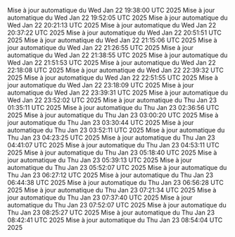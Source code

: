 Mise à jour automatique du Wed Jan 22 19:38:00 UTC 2025
Mise à jour automatique du Wed Jan 22 19:52:05 UTC 2025
Mise à jour automatique du Wed Jan 22 20:21:13 UTC 2025
Mise à jour automatique du Wed Jan 22 20:37:22 UTC 2025
Mise à jour automatique du Wed Jan 22 20:51:51 UTC 2025
Mise à jour automatique du Wed Jan 22 21:15:06 UTC 2025
Mise à jour automatique du Wed Jan 22 21:26:55 UTC 2025
Mise à jour automatique du Wed Jan 22 21:38:55 UTC 2025
Mise à jour automatique du Wed Jan 22 21:51:53 UTC 2025
Mise à jour automatique du Wed Jan 22 22:18:08 UTC 2025
Mise à jour automatique du Wed Jan 22 22:39:32 UTC 2025
Mise à jour automatique du Wed Jan 22 22:51:55 UTC 2025
Mise à jour automatique du Wed Jan 22 23:18:09 UTC 2025
Mise à jour automatique du Wed Jan 22 23:39:31 UTC 2025
Mise à jour automatique du Wed Jan 22 23:52:02 UTC 2025
Mise à jour automatique du Thu Jan 23 01:35:11 UTC 2025
Mise à jour automatique du Thu Jan 23 02:36:56 UTC 2025
Mise à jour automatique du Thu Jan 23 03:00:20 UTC 2025
Mise à jour automatique du Thu Jan 23 03:30:44 UTC 2025
Mise à jour automatique du Thu Jan 23 03:52:11 UTC 2025
Mise à jour automatique du Thu Jan 23 04:23:25 UTC 2025
Mise à jour automatique du Thu Jan 23 04:41:07 UTC 2025
Mise à jour automatique du Thu Jan 23 04:53:11 UTC 2025
Mise à jour automatique du Thu Jan 23 05:18:40 UTC 2025
Mise à jour automatique du Thu Jan 23 05:39:13 UTC 2025
Mise à jour automatique du Thu Jan 23 05:52:07 UTC 2025
Mise à jour automatique du Thu Jan 23 06:27:12 UTC 2025
Mise à jour automatique du Thu Jan 23 06:44:38 UTC 2025
Mise à jour automatique du Thu Jan 23 06:56:28 UTC 2025
Mise à jour automatique du Thu Jan 23 07:21:34 UTC 2025
Mise à jour automatique du Thu Jan 23 07:37:40 UTC 2025
Mise à jour automatique du Thu Jan 23 07:52:07 UTC 2025
Mise à jour automatique du Thu Jan 23 08:25:27 UTC 2025
Mise à jour automatique du Thu Jan 23 08:42:41 UTC 2025
Mise à jour automatique du Thu Jan 23 08:54:04 UTC 2025
